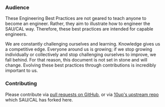 ### Audience

These Engineering Best Practices are not geared to teach anyone to become an engineer. Rather, they aim to illustrate how to engineer the SAU/CAL way. Therefore, these best practices are intended for capable engineers.

We are constantly challenging ourselves and learning. Knowledge gives us a competitive edge. Everyone around us is growing; if we stop growing individually or collectively and stop challenging ourselves to improve, we fall behind. For that reason, this document is not set in stone and will change. Evolving these best practices through contributions is incredibly important to us.

### Contributing

Please contribute via [pull requests on GitHub](https://github.com/saucal/Engineering-Best-Practices), or via [10up's upstream repo](https://github.com/10up/Engineering-Best-Practices) which SAU/CAL has forked here.
